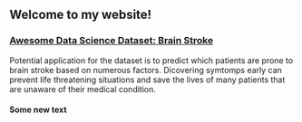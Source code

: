 ## Welcome to my website!

### [Awesome Data Science Dataset: Brain Stroke](https://www.kaggle.com/datasets/jillanisofttech/brain-stroke-dataset)

Potential application for the dataset is to predict which patients are prone to brain stroke based on numerous factors. Dicovering symtomps early can prevent life threatening situations and save the lives of many patients that are unaware of their medical condition.
#### Some new text
